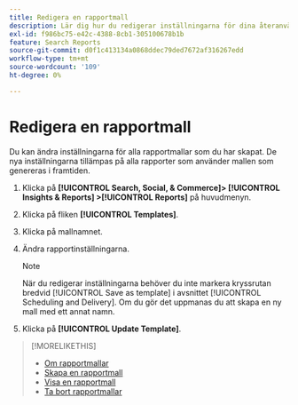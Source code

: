 ```yaml
---
title: Redigera en rapportmall
description: Lär dig hur du redigerar inställningarna för dina återanvändbara rapportmallar.
exl-id: f986bc75-e42c-4388-8cb1-305100678b1b
feature: Search Reports
source-git-commit: d0f1c413134a0868ddec79ded7672af316267edd
workflow-type: tm+mt
source-wordcount: '109'
ht-degree: 0%

---
```


# Redigera en rapportmall

Du kan ändra inställningarna för alla rapportmallar som du har skapat. De nya inställningarna tillämpas på alla rapporter som använder mallen som genereras i framtiden.

1. Klicka på **[!UICONTROL Search, Social, & Commerce]> [!UICONTROL Insights & Reports] >[!UICONTROL Reports]** på huvudmenyn.

1. Klicka på fliken **[!UICONTROL Templates]**.

1. Klicka på mallnamnet.

1. Ändra rapportinställningarna.

   >[!NOTE]
   >
   > När du redigerar inställningarna behöver du inte markera kryssrutan bredvid [!UICONTROL Save as template] i avsnittet [!UICONTROL Scheduling and Delivery]. Om du gör det uppmanas du att skapa en ny mall med ett annat namn.

1. Klicka på **[!UICONTROL Update Template]**.

>[!MORELIKETHIS]
>
>* [Om rapportmallar](template-about.md)
>* [Skapa en rapportmall](template-create.md)
>* [Visa en rapportmall](template-view.md)
>* [Ta bort rapportmallar](template-delete.md)
